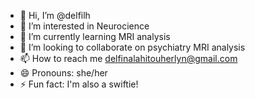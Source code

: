 - 👋 Hi, I’m @delfilh
- 👀 I’m interested in Neurocience
- 🌱 I’m currently learning MRI analysis
- 💞️ I’m looking to collaborate on psychiatry MRI analysis
- 📫 How to reach me delfinalahitouherlyn@gmail.com
- 😄 Pronouns: she/her
- ⚡ Fun fact: I'm also a swiftie!

<!---
delfilh/delfilh is a ✨ special ✨ repository because its `README.md` (this file) appears on your GitHub profile.
You can click the Preview link to take a look at your changes.
--->
